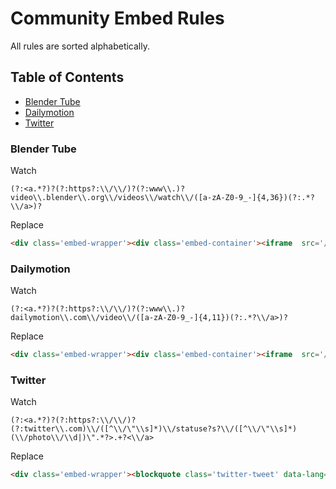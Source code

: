 # Community Embed Rules

All rules are sorted alphabetically.

## Table of Contents

<!-- START doctoc generated TOC please keep comment here to allow auto update -->
<!-- DON'T EDIT THIS SECTION, INSTEAD RE-RUN doctoc TO UPDATE -->
 

- [Blender Tube](#blender-tube)
- [Dailymotion](#dailymotion)
- [Twitter](#twitter)

<!-- END doctoc generated TOC please keep comment here to allow auto update -->

### Blender Tube

Watch

```regex
(?:<a.*?)?(?:https?:\\/\\/)?(?:www\\.)?video\\.blender\\.org\\/videos\\/watch\\/([a-zA-Z0-9_-]{4,36})(?:.*?\\/a>)?
```

Replace

```html
<div class='embed-wrapper'><div class='embed-container'><iframe  src='//video.blender.org/videos/embed/$1' frameborder='0' allowfullscreen></iframe></div></div>
```

### Dailymotion

Watch

```regex
(?:<a.*?)?(?:https?:\\/\\/)?(?:www\\.)?dailymotion\\.com\\/video\\/([a-zA-Z0-9_-]{4,11})(?:.*?\\/a>)?
```

Replace

```html
<div class='embed-wrapper'><div class='embed-container'><iframe  src='//www.dailymotion.com/embed/video/$1' frameborder='0' allowfullscreen></iframe></div></div>
```

### Twitter

Watch

```regex
(?:<a.*?)?(?:https?:\\/\\/)?(?:twitter\\.com)\\/([^\\/\"\\s]*)\\/statuse?s?\\/([^\\/\"\\s]*)(\\/photo\\/\\d|)\".*?>.+?<\\/a>
```

Replace

```html
<div class='embed-wrapper'><blockquote class='twitter-tweet' data-lang='en'><a href='https://twitter.com/$1/status/$2'></a></blockquote><script async src='//platform.twitter.com/widgets.js' charset='utf-8'></script></div>
```
